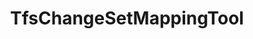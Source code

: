 ---
optionsClassName: TfsChangeSetMappingToolOptions
optionsClassFullName: MigrationTools.Tools.TfsChangeSetMappingToolOptions
configurationSamples:
- name: defaults
  description: 
  code: >-
    {
      "MigrationTools": {
        "Version": "16.0",
        "CommonTools": {
          "TfsChangeSetMappingTool": {
            "Enabled": "False",
            "File": ""
          }
        }
      }
    }
  sampleFor: MigrationTools.Tools.TfsChangeSetMappingToolOptions
- name: sample
  description: 
  code: >-
    {
      "MigrationTools": {
        "Version": "16.0",
        "CommonTools": {
          "TfsChangeSetMappingTool": {
            "Enabled": "True",
            "File": "c:\\changesetmappings.json"
          }
        }
      }
    }
  sampleFor: MigrationTools.Tools.TfsChangeSetMappingToolOptions
- name: classic
  description: 
  code: >-
    {
      "$type": "TfsChangeSetMappingToolOptions",
      "Enabled": true,
      "ChangeSetMappingFile": null
    }
  sampleFor: MigrationTools.Tools.TfsChangeSetMappingToolOptions
description: missng XML code comments
className: TfsChangeSetMappingTool
typeName: Tools
architecture: 
options:
- parameterName: ChangeSetMappingFile
  type: String
  description: missng XML code comments
  defaultValue: missng XML code comments
- parameterName: Enabled
  type: Boolean
  description: If set to `true` then the tool will run. Set to `false` and the processor will not run.
  defaultValue: missng XML code comments
status: missng XML code comments
processingTarget: missng XML code comments
classFile: /src/MigrationTools.Clients.TfsObjectModel/Tools/TfsChangeSetMappingTool.cs
optionsClassFile: /src/MigrationTools.Clients.TfsObjectModel/Tools/TfsChangeSetMappingToolOptions.cs

redirectFrom:
- /Reference/Tools/TfsChangeSetMappingToolOptions/
layout: reference
toc: true
permalink: /Reference/Tools/TfsChangeSetMappingTool/
title: TfsChangeSetMappingTool
categories:
- Tools
- 
topics:
- topic: notes
  path: /docs/Reference/Tools/TfsChangeSetMappingTool-notes.md
  exists: false
  markdown: ''
- topic: introduction
  path: /docs/Reference/Tools/TfsChangeSetMappingTool-introduction.md
  exists: false
  markdown: ''

---
